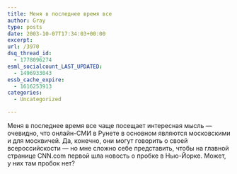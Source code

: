 ```yaml
---
title: Меня в последнее время все
author: Gray
type: posts
date: 2003-10-07T17:34:03+00:00
excerpt:
url: /3970
dsq_thread_id:
  - 1778096274
esml_socialcount_LAST_UPDATED:
  - 1496933043
essb_cache_expire:
  - 1616253913
categories:
  - Uncategorized

---
```








Меня в последнее время все чаще посещает интересная мысль &#8212; очевидно, что онлайн-СМИ в Рунете в основном являются московскими и для москвичей. Да, конечно, они могут говорить о своей всероссийскости &#8212; но мне сложно себе представить, чтобы на главной странице CNN.com первой шла новость о пробке в Нью-Йорке. Может, у них там пробок нет?